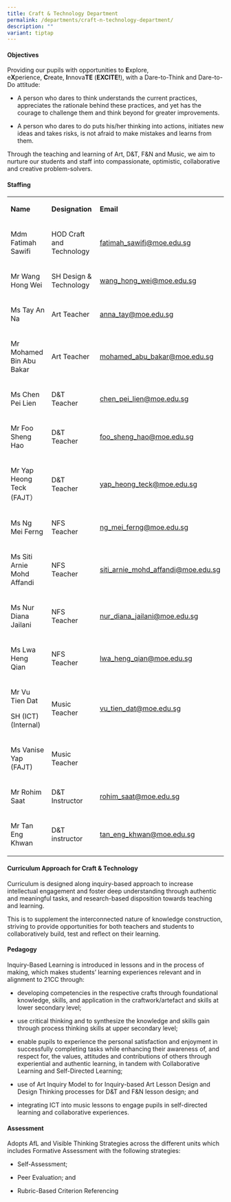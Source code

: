 ```yaml
---
title: Craft & Technology Department
permalink: /departments/craft-n-technology-department/
description: ""
variant: tiptap
---
```

<h4>Objectives</h4><p>Providing our pupils with opportunities to&nbsp;<strong>E</strong>xplore, e<strong>X</strong>perience,&nbsp;<strong>C</strong>reate,&nbsp;<strong>I</strong>nnova<strong>TE</strong>&nbsp;(<strong>EXCITE!</strong>), with a Dare-to-Think and Dare-to-Do attitude:</p><ul data-tight="true" class="tight"><li><p>A person who dares to think understands the current practices, appreciates the rationale behind these practices, and yet has the courage to challenge them and think beyond for greater improvements.</p></li><li><p>A person who dares to do puts his/her thinking into actions, initiates new ideas and takes risks, is not afraid to make mistakes and learns from them.</p></li></ul><p>Through the teaching and learning of Art, D&amp;T, F&amp;N and Music, we aim to nurture our students and staff into compassionate, optimistic, collaborative and creative problem-solvers.</p><h4>Staffing</h4><table><tbody><tr><td rowspan="1" colspan="1"><p><strong>Name</strong></p></td><td rowspan="1" colspan="1"><p><strong>Designation</strong></p></td><td rowspan="1" colspan="1"><p><strong>Email</strong></p></td></tr><tr><td rowspan="1" colspan="1"><p>Mdm Fatimah Sawifi</p></td><td rowspan="1" colspan="1"><p>HOD Craft and Technology</p></td><td rowspan="1" colspan="1"><p><a href="mailto:fatimah_sawifi@moe.edu.sg" rel="noopener noreferrer nofollow" target="">fatimah_sawifi@moe.edu.sg</a></p></td></tr><tr><td rowspan="1" colspan="1"><p>Mr Wang Hong Wei&nbsp;</p></td><td rowspan="1" colspan="1"><p>SH Design &amp; Technology</p></td><td rowspan="1" colspan="1"><p><a href="mailto:wang_hong_wei@moe.edu.sg" rel="noopener noreferrer nofollow" target="">wang_hong_wei@moe.edu.sg</a></p></td></tr><tr><td rowspan="1" colspan="1"><p>Ms Tay An Na</p></td><td rowspan="1" colspan="1"><p>Art Teacher</p></td><td rowspan="1" colspan="1"><p><a href="mailto:anna_tay@moe.edu.sg" rel="noopener noreferrer nofollow" target="">anna_tay@moe.edu.sg</a></p></td></tr><tr><td rowspan="1" colspan="1"><p>Mr Mohamed Bin Abu Bakar</p></td><td rowspan="1" colspan="1"><p>Art Teacher</p></td><td rowspan="1" colspan="1"><p><a href="mohamed_abu_bakar@moe.edu.sg" rel="noopener noreferrer nofollow" target="_blank">mohamed_abu_bakar@moe.edu.sg</a></p></td></tr><tr><td rowspan="1" colspan="1"><p>Ms Chen Pei Lien</p></td><td rowspan="1" colspan="1"><p>D&amp;T Teacher</p></td><td rowspan="1" colspan="1"><p><a href="mailto:chen_pei_lien@moe.edu.sg" rel="noopener noreferrer nofollow" target="">chen_pei_lien@moe.edu.sg</a></p></td></tr><tr><td rowspan="1" colspan="1"><p>Mr Foo Sheng Hao</p></td><td rowspan="1" colspan="1"><p>D&amp;T Teacher</p></td><td rowspan="1" colspan="1"><p><a href="mailto:foo_sheng_hao@moe.edu.sg" rel="noopener noreferrer nofollow" target="">foo_sheng_hao@moe.edu.sg</a></p></td></tr><tr><td rowspan="1" colspan="1"><p>Mr Yap Heong Teck (FAJT）</p></td><td rowspan="1" colspan="1"><p>D&amp;T Teacher </p></td><td rowspan="1" colspan="1"><p><a href="mailto:yap_heong_teck@moe.edu.sg" rel="noopener noreferrer nofollow" target="">yap_heong_teck@moe.edu.sg</a></p></td></tr><tr><td rowspan="1" colspan="1"><p>Ms Ng Mei Ferng</p></td><td rowspan="1" colspan="1"><p>NFS Teacher</p></td><td rowspan="1" colspan="1"><p><a href="mailto:ng_mei_ferng@moe.edu.sg" rel="noopener noreferrer nofollow" target="">ng_mei_ferng@moe.edu.sg</a></p></td></tr><tr><td rowspan="1" colspan="1"><p>Ms Siti Arnie Mohd Affandi</p></td><td rowspan="1" colspan="1"><p>NFS Teacher</p></td><td rowspan="1" colspan="1"><p><a href="mailto:siti_arnie_mohd_affandi@moe.edu.sg" rel="noopener noreferrer nofollow" target="">siti_arnie_mohd_affandi@moe.edu.sg</a></p></td></tr><tr><td rowspan="1" colspan="1"><p>Ms Nur Diana Jailani</p></td><td rowspan="1" colspan="1"><p>NFS Teacher</p></td><td rowspan="1" colspan="1"><p><a href="mailto:nur_diana_jailani@moe.edu.sg" rel="noopener noreferrer nofollow" target="">nur_diana_jailani@moe.edu.sg</a></p></td></tr><tr><td rowspan="1" colspan="1"><p>Ms Lwa Heng Qian</p></td><td rowspan="1" colspan="1"><p>NFS Teacher</p></td><td rowspan="1" colspan="1"><p><a href="lwa_heng_qian@moe.edu.sg" rel="noopener noreferrer nofollow" target="_blank">lwa_heng_qian@moe.edu.sg</a></p></td></tr><tr><td rowspan="1" colspan="1"><p>Mr Vu Tien Dat</p><p>SH (ICT) (Internal)</p></td><td rowspan="1" colspan="1"><p>Music Teacher</p></td><td rowspan="1" colspan="1"><p><a href="mailto:vu_tien_dat@moe.edu.sg" rel="noopener noreferrer nofollow" target="">vu_tien_dat@moe.edu.sg</a></p></td></tr><tr><td rowspan="1" colspan="1"><p>Ms Vanise Yap (FAJT)</p></td><td rowspan="1" colspan="1"><p>Music Teacher</p></td><td rowspan="1" colspan="1"><p></p></td></tr><tr><td rowspan="1" colspan="1"><p>Mr Rohim Saat</p></td><td rowspan="1" colspan="1"><p>D&amp;T Instructor</p></td><td rowspan="1" colspan="1"><p><a href="mailto:rohim_saat@moe.edu.sg" rel="noopener noreferrer nofollow" target="">rohim_saat@moe.edu.sg</a></p></td></tr><tr><td rowspan="1" colspan="1"><p>Mr Tan Eng Khwan</p></td><td rowspan="1" colspan="1"><p>D&amp;T instructor</p></td><td rowspan="1" colspan="1"><p><a href="mailto:tan_eng_khwan@moe.edu.sg" rel="noopener noreferrer nofollow" target="">tan_eng_khwan@moe.edu.sg</a></p></td></tr></tbody></table><h4>Curriculum Approach for Craft &amp; Technology</h4><p>Curriculum is designed along inquiry-based approach to increase intellectual engagement and foster deep understanding through authentic and meaningful tasks, and research-based&nbsp;disposition towards teaching and learning.</p><p>This is to supplement the interconnected nature of knowledge construction, striving to provide opportunities for both teachers and students to collaboratively build, test and reflect on their learning.</p><h4>Pedagogy</h4><p>Inquiry-Based Learning is introduced in lessons and in the process of making, which makes students’ learning experiences relevant and in alignment to 21CC through:</p><ul data-tight="true" class="tight"><li><p>developing competencies in the respective crafts through foundational knowledge, skills, and application in the craftwork/artefact and skills at lower secondary level;</p></li><li><p>use critical thinking and to synthesize the knowledge and skills gain through process thinking skills at upper secondary level;</p></li><li><p>enable pupils to experience the personal satisfaction and enjoyment in successfully completing tasks while enhancing their awareness of, and respect for, the values, attitudes and contributions of others through experiential and authentic learning, in tandem with Collaborative Learning and Self-Directed Learning;</p></li><li><p>use of Art Inquiry Model to for Inquiry-based Art Lesson Design and Design Thinking processes for D&amp;T and F&amp;N lesson design; and</p></li><li><p>integrating ICT into music lessons to engage pupils in self-directed learning and collaborative experiences.</p></li></ul><h4>Assessment</h4><p>Adopts AfL and Visible Thinking Strategies across the different units which includes Formative Assessment with the following strategies:</p><ul data-tight="true" class="tight"><li><p>Self-Assessment;</p></li><li><p>Peer Evaluation; and</p></li><li><p>Rubric-Based Criterion Referencing</p></li></ul><p></p>